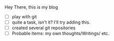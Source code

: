 Hey There, this is my blog
- [ ] play with git
- [ ] quite a task, isn't it? I'll try adding this. 
- [ ] created several git repositories
- [ ] Probable items: my own thoughts/Writings/ etc.
